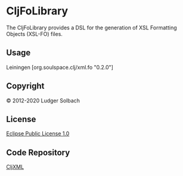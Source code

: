 CljFoLibrary
============
The CljFoLibrary provides a DSL for the generation of XSL Formatting Objects (XSL-FO) files.

Usage
-----
Leiningen
[org.soulspace.clj/xml.fo "0.2.0"]

Copyright
---------
© 2012-2020 Ludger Solbach

License
-------
[Eclipse Public License 1.0](http://www.eclipse.org/legal/epl-v10.html)

Code Repository
---------------
[CljXML](https://github.com/lsolbach/CljXML)
